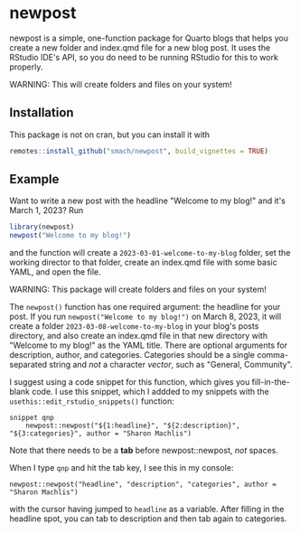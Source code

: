
# newpost

newpost is a simple, one-function package for Quarto blogs that helps you create a new folder and index.qmd file for a new blog post. It uses the RStudio IDE's API, so you do need to be running RStudio for this to work properly.

WARNING: This will create folders and files on your system!

## Installation

This package is not on cran, but you can install it with

``` r
remotes::install_github("smach/newpost", build_vignettes = TRUE)
```

## Example

Want to write a new post with the headline "Welcome to my blog!" and it's March 1, 2023? Run

``` r
library(newpost)
newpost("Welcome to my blog!")
```
and the function will create a `2023-03-01-welcome-to-my-blog` folder, set the working director to that folder, create an index.qmd file with some basic YAML, and open the file.

WARNING: This package will create folders and files on your system!

The `newpost()` function has one required argument: the headline for your post. If you run `newpost("Welcome to my blog!")` on March 8, 2023, it will create a folder `2023-03-08-welcome-to-my-blog` in your blog's posts directory, and also create an index.qmd file in that new directory with "Welcome to my blog!" as the YAML title. There are optional arguments for description, author, and categories. Categories should be a single comma-separated string and _not_ a character _vector_, such as "General, Community".

I suggest using a code snippet for this function, which gives you fill-in-the-blank code. I use this snippet, which I addded to my snippets with the `usethis::edit_rstudio_snippets()` function:

```
snippet qnp
	newpost::newpost("${1:headline}", "${2:description}", "${3:categories}", author = "Sharon Machlis")
```

Note that there needs to be a **tab** before newpost::newpost, _not_ spaces.

When I type `qnp` and hit the tab key, I see this in my console:

`newpost::newpost("headline", "description", "categories", author = "Sharon Machlis")`

with the cursor having jumped to `headline` as a variable. After filling in the headline spot, you can tab to description and then tab again to categories.






